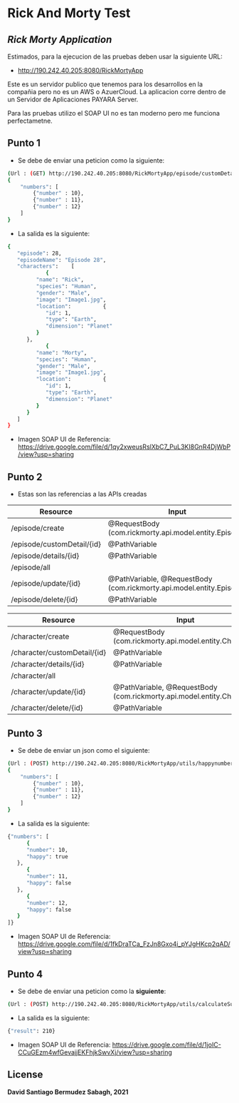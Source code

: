 # Rick And Morty Test
## _Rick Morty Application_

Estimados, para la ejecucion de las pruebas deben usar la siguiente URL:
- http://190.242.40.205:8080/RickMortyApp

Este es un servidor publico que tenemos para los desarrollos en la compañia pero no es un AWS o AzuerCloud.
La aplicacion corre dentro de un Servidor de Aplicaciones PAYARA Server.

Para las pruebas utilizo el SOAP UI no es tan moderno pero me funciona perfectametne.

## Punto 1
- Se debe de enviar una peticion como la siguiente:
```sh
(Url : (GET) http://190.242.40.205:8080/RickMortyApp/episode/customDetail/28)
{
	"numbers": [
		{"number" : 10},
		{"number" : 11},
		{"number" : 12}
	]
}
```
- La salida es la siguiente:
```sh
{
   "episode": 28,
   "episodeName": "Episode 28",
   "characters":    [
            {
         "name": "Rick",
         "species": "Human",
         "gender": "Male",
         "image": "Image1.jpg",
         "location":          {
            "id": 1,
            "type": "Earth",
            "dimension": "Planet"
         }
      },
            {
         "name": "Morty",
         "species": "Human",
         "gender": "Male",
         "image": "Image1.jpg",
         "location":          {
            "id": 1,
            "type": "Earth",
            "dimension": "Planet"
         }
      }
   ]
}
```
- Imagen SOAP UI de Referencia:
https://drive.google.com/file/d/1qy2xweusRslXbC7_PuL3KI8GnR4DjWbP/view?usp=sharing
## Punto 2
- Estas son las referencias a las APIs creadas

| Resource | Input | Method |
| ------ | ------ | ------ |
| /episode/create | @RequestBody (com.rickmorty.api.model.entity.Episode) | **POST** |
| /episode/customDetail/{id} | @PathVariable | **GET** |
| /episode/details/{id} | @PathVariable | **GET** |
| /episode/all |  | **GET** |
| /episode/update/{id} |  @PathVariable, @RequestBody (com.rickmorty.api.model.entity.Episode) | **PUT** |
| /episode/delete/{id} | @PathVariable | **DELETE** |

| Resource | Input | Method |
| ------ | ------ | ------ |
| /character/create | @RequestBody (com.rickmorty.api.model.entity.Character) | **POST** |
| /character/customDetail/{id} | @PathVariable | **GET** |
| /character/details/{id} | @PathVariable | **GET** |
| /character/all |  | **GET** |
| /character/update/{id} |  @PathVariable, @RequestBody (com.rickmorty.api.model.entity.Character) | **PUT** |
| /character/delete/{id} | @PathVariable | **DELETE** |

## Punto 3
- Se debe de enviar un json como el siguiente:
```sh
(Url : (POST) http://190.242.40.205:8080/RickMortyApp/utils/happynumbers)
{
	"numbers": [
		{"number" : 10},
		{"number" : 11},
		{"number" : 12}
	]
}
```
- La salida es la siguiente:
```sh
{"numbers": [
      {
      "number": 10,
      "happy": true
   },
      {
      "number": 11,
      "happy": false
   },
      {
      "number": 12,
      "happy": false
   }
]}
```
- Imagen SOAP UI de Referencia:
https://drive.google.com/file/d/1fkDraTCa_FzJn8Gxo4i_pYJgHKcp2qAD/view?usp=sharing

## Punto 4
- Se debe de enviar una peticion como la **siguiente**:
```sh
(Url : (POST) http://190.242.40.205:8080/RickMortyApp/utils/calculateSum/20
```
- La salida es la siguiente:
```sh
{"result": 210}
```
- Imagen SOAP UI de Referencia:
https://drive.google.com/file/d/1joIC-CCuGEzm4wfGevajjEKFhjkSwvXj/view?usp=sharing

## License
  **David Santiago Bermudez Sabagh, 2021**
  
[//]: # (These are reference links used in the body of this note and get stripped out when the markdown processor does its job. There is no need to format nicely because it shouldn't be seen. Thanks SO - http://stackoverflow.com/questions/4823468/store-comments-in-markdown-syntax)

   [dill]: <https://github.com/joemccann/dillinger>
   [git-repo-url]: <https://github.com/joemccann/dillinger.git>
   [john gruber]: <http://daringfireball.net>
   [df1]: <http://daringfireball.net/projects/markdown/>
   [markdown-it]: <https://github.com/markdown-it/markdown-it>
   [Ace Editor]: <http://ace.ajax.org>
   [node.js]: <http://nodejs.org>
   [Twitter Bootstrap]: <http://twitter.github.com/bootstrap/>
   [jQuery]: <http://jquery.com>
   [@tjholowaychuk]: <http://twitter.com/tjholowaychuk>
   [express]: <http://expressjs.com>
   [AngularJS]: <http://angularjs.org>
   [Gulp]: <http://gulpjs.com>

   [PlDb]: <https://github.com/joemccann/dillinger/tree/master/plugins/dropbox/README.md>
   [PlGh]: <https://github.com/joemccann/dillinger/tree/master/plugins/github/README.md>
   [PlGd]: <https://github.com/joemccann/dillinger/tree/master/plugins/googledrive/README.md>
   [PlOd]: <https://github.com/joemccann/dillinger/tree/master/plugins/onedrive/README.md>
   [PlMe]: <https://github.com/joemccann/dillinger/tree/master/plugins/medium/README.md>
   [PlGa]: <https://github.com/RahulHP/dillinger/blob/master/plugins/googleanalytics/README.md>
